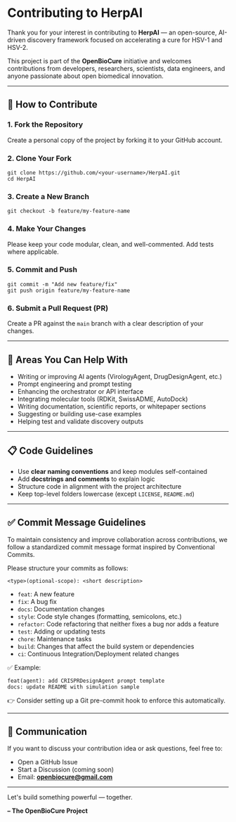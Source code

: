 # Contributing to HerpAI

Thank you for your interest in contributing to **HerpAI** — an open-source, AI-driven discovery framework focused on accelerating a cure for HSV-1 and HSV-2.

This project is part of the **OpenBioCure** initiative and welcomes contributions from developers, researchers, scientists, data engineers, and anyone passionate about open biomedical innovation.

---

## 📌 How to Contribute

### 1. Fork the Repository

Create a personal copy of the project by forking it to your GitHub account.

### 2. Clone Your Fork

```
git clone https://github.com/<your-username>/HerpAI.git
cd HerpAI
```

### 3. Create a New Branch

```
git checkout -b feature/my-feature-name
```

### 4. Make Your Changes

Please keep your code modular, clean, and well-commented. Add tests where applicable.

### 5. Commit and Push

```
git commit -m "Add new feature/fix"
git push origin feature/my-feature-name
```

### 6. Submit a Pull Request (PR)

Create a PR against the `main` branch with a clear description of your changes.

---

## 📂 Areas You Can Help With

- Writing or improving AI agents (VirologyAgent, DrugDesignAgent, etc.)
- Prompt engineering and prompt testing
- Enhancing the orchestrator or API interface
- Integrating molecular tools (RDKit, SwissADME, AutoDock)
- Writing documentation, scientific reports, or whitepaper sections
- Suggesting or building use-case examples
- Helping test and validate discovery outputs

---

## 📋 Code Guidelines

- Use **clear naming conventions** and keep modules self-contained
- Add **docstrings and comments** to explain logic
- Structure code in alignment with the project architecture
- Keep top-level folders lowercase (except `LICENSE`, `README.md`)

---

## ✅ Commit Message Guidelines

To maintain consistency and improve collaboration across contributions, we follow a standardized commit message format inspired by Conventional Commits.

Please structure your commits as follows:

```
<type>(optional-scope): <short description>
```

- `feat`: A new feature
- `fix`: A bug fix
- `docs`: Documentation changes
- `style`: Code style changes (formatting, semicolons, etc.)
- `refactor`: Code refactoring that neither fixes a bug nor adds a feature
- `test`: Adding or updating tests
- `chore`: Maintenance tasks
- `build`: Changes that affect the build system or dependencies
- `ci`: Continuous Integration/Deployment related changes

✅ Example:

```
feat(agent): add CRISPRDesignAgent prompt template
docs: update README with simulation sample
```

👉 Consider setting up a Git pre-commit hook to enforce this automatically.

---

## 📢 Communication

If you want to discuss your contribution idea or ask questions, feel free to:

- Open a GitHub Issue
- Start a Discussion (coming soon)
- Email: **<openbiocure@gmail.com>**

---

Let's build something powerful — together.

**– The OpenBioCure Project**

